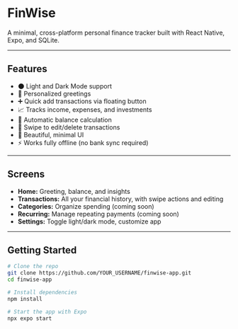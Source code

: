 # FinWise

A minimal, cross-platform personal finance tracker built with React Native, Expo, and SQLite.

---

## Features

- 🌑 Light and Dark Mode support
- 👤 Personalized greetings
- ➕ Quick add transactions via floating button
- 📈 Tracks income, expenses, and investments
- 🧮 Automatic balance calculation
- 🔄 Swipe to edit/delete transactions
- 🎨 Beautiful, minimal UI
- ⚡ Works fully offline (no bank sync required)

---

## Screens

- **Home:** Greeting, balance, and insights
- **Transactions:** All your financial history, with swipe actions and editing
- **Categories:** Organize spending (coming soon)
- **Recurring:** Manage repeating payments (coming soon)
- **Settings:** Toggle light/dark mode, customize app

---

## Getting Started

```bash
# Clone the repo
git clone https://github.com/YOUR_USERNAME/finwise-app.git
cd finwise-app

# Install dependencies
npm install

# Start the app with Expo
npx expo start


